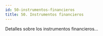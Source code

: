 ```yaml
---
id: 50-instrumentos-financieros
title: 50. Instrumentos financieros
---
```

Detalles sobre los instrumentos financieros...
